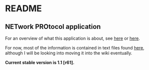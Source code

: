 # README #
## NETwork PROtocol application ##

For an overview of what this application is about, see [here](https://bitbucket.org/_dev_/netpro/wiki) or [here](http://www.l2jserver.com/forum/viewtopic.php?f=94&t=30429).

For now, most of the information is contained in text files found [here](https://bitbucket.org/_dev_/netpro/src/0977783b01cd6fbc53a7f0ed8953004341f6c2c8/l2emuproject-netpro-app/dist/?at=master), although I will be looking into moving it into the wiki eventually.

**Current stable version is 1.1 [r61].**